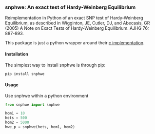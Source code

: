 ### snphwe: An exact test of Hardy-Weinberg Equilibrium
Reimplementation in Python of an exact SNP test of Hardy-Weinberg Equilibrium, as
described in Wigginton, JE, Cutler, DJ, and Abecasis, GR (2005) A Note on
Exact Tests of Hardy-Weinberg Equilibrium. AJHG 76: 887-893.

This package is just a python wrapper around their
[c implementation](http://csg.sph.umich.edu/abecasis/Exact/snp_hwe.c).

#### Installation
The simplest way to install snphwe is through pip:
```sh
pip install snphwe
```

#### Usage
Use snphwe within a python environment
```python
from snphwe import snphwe

hom1 = 10
hets = 500
hom2 = 5000
hwe_p = snphwe(hets, hom1, hom2)
```
